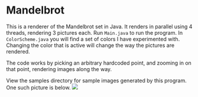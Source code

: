 Mandelbrot
==========

This is a renderer of the Mandelbrot set in Java.  It renders in parallel using 4 threads, rendering 3 pictures each.  Run `Main.java` to run the program.  In `ColorScheme.java` you will find a set of colors I have experimented with.  Changing the color that is active will change the way the pictures are rendered.

The code works by picking an arbitrary hardcoded point, and zooming in on that point, rendering images along the way.

View the samples directory for sample images generated by this program.  One such picture is below.
![](https://raw.github.com/emosher/Mandelbrot/master/samples/mbrot10.png)